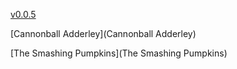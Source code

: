 [v0.0.5](https://github.com/littleflute/m52/edit/master/README.md)

[Cannonball Adderley](Cannonball Adderley)

[The Smashing Pumpkins](The Smashing Pumpkins)
